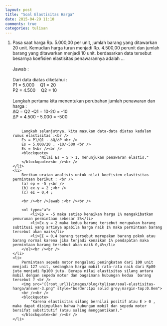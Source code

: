 ```yaml
---
layout: post
title: "Soal Elastisitas Harga"
date: 2015-04-29 11:10
comments: true
categories: tulisan
---
```


<ol>
	<li>
		Pasa saat harga Rp. 5.000,00 per unit, jumlah barang yang ditawarkan 20 unit. 
		Kemudian harga turun menjadi Rp. 4.500,00 perunit dan jumlah barang yang ditawarkan menjadi 10 unit. 
		berdasarkan data tersebut besarnya koefisien elastisitas penawarannya adalah ...
		<br /><br />Jawab :<br /><br />
		Dari data diatas diketahui : <br />
					<span style="margin-right:1em">P1 = 5.000</span>
					<span>Q1 = 20 </span><br />
					<span style="margin-right:1em">P2 = 4.500</span>
					<span>Q2 = 10 </span><br /><br />
		Langkah pertama kita menentukan perubahan jumlah penawaran dan harga :<br />
		∆Q = Q2 -Q1 = 10-20 = -10 <br />
		∆P = 4.500 - 5.000 = -500 <br /><br />
		
		Langkah selanjutnya, kita masukan data-data diatas kedalam rumus elastisitas :<br />
		Es = P1/Q1 . ∆Q/∆P <br />
		Es = 5.000/20 . -10/-500 <br />
		Es = 5<br /><br />
		<blockquote>
				"Nilai Es = 5 > 1, menunjukan penawaran elastis."
		</blockquote><br /><br />
	</li>
	<li>
		Berikan uraian analisis untuk nilai koefisien elastisitas permintaan berikut : <br />
		(a) ep = -5 ;<br />
		(b) ex.y = 2 ;<br />
		(c) eI = 0,4 ;
		
		<br /><br />Jawab :<br /><br />
		
		<ol type="a">
			<li>Ep = -5 maka setiap kenaikan harga 1% mengakibatkan penurunan permintaan sebesar 5%</li>
			<li>Ex.y = 2 maka kedua barang tersebut merupakan barang subtitusi yang artinya apabila harga naik 1% maka permintaan barang tersebut akan naik</li>
			<li>EI = 0,4 barang tersebut merupakan barang pokok atau barang normal karena jika terjadi kenaikan 1% pendapatan maka permintaan barang tersebut akan naik 0,4%</li>
		</ol><br /><br />
	</li>
	<li>
		Permintaan sepeda motor mengalami peningkatan dari 100 unit menjadi 127 unit, sedangkan harga mobil rata-rata naik dari Rp80 juta menjadi Rp100 juta. Berapa nilai elastisitas silang antara mobil dengan sepeda motor dan bagaimana hubungan kedua  barang tersebut ? <br />
		<img src="{{root_url}}/images/blog/tulisan/soal-elastisitas-harga/answer-3.png" style="border:1px solid grey;margin-top:0.8em">
		<br /><br />
		<blockquote>
			"Karena elastisitas silang bernilai positif atau E > 0 , maka dapat disimpulkan bahwa hubungan mobil dan sepeda motor bersifat substitutif (atau saling menggantikan)."
		</blockquote><br /><br />
	</li>
</ol>

<!-- more -->
